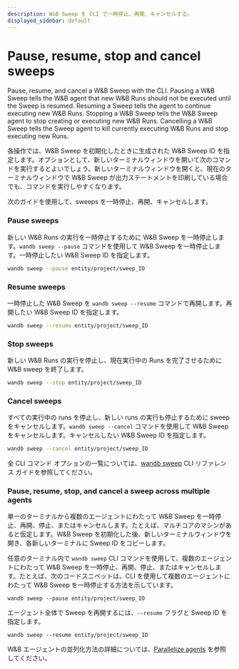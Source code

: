```yaml
---
description: W&B Sweep を CLI で一時停止、再開、キャンセルする。
displayed_sidebar: default
---
```



# Pause, resume, stop and cancel sweeps

<head>
    <title>Pause, resume, stop or cancel W&B Sweeps</title>
</head>

Pause, resume, and cancel a W&B Sweep with the CLI. Pausing a W&B Sweep tells the W&B agent that new W&B Runs should not be executed until the Sweep is resumed. Resuming a Sweep tells the agent to continue executing new W&B Runs. Stopping a W&B Sweep tells the W&B Sweep agent to stop creating or executing new W&B Runs. Cancelling a W&B Sweep tells the Sweep agent to kill currently executing W&B Runs and stop executing new Runs.

各操作では、W&B Sweep を初期化したときに生成された W&B Sweep ID を指定します。オプションとして、新しいターミナルウィンドウを開いて次のコマンドを実行するとよいでしょう。新しいターミナルウィンドウを開くと、現在のターミナルウィンドウで W&B Sweep が出力ステートメントを印刷している場合でも、コマンドを実行しやすくなります。

次のガイドを使用して、sweeps を一時停止、再開、キャンセルします。

### Pause sweeps

新しい W&B Runs の実行を一時停止するために W&B Sweep を一時停止します。`wandb sweep --pause` コマンドを使用して W&B Sweep を一時停止します。一時停止したい W&B Sweep ID を指定します。

```bash
wandb sweep --pause entity/project/sweep_ID
```

### Resume sweeps

一時停止した W&B Sweep を `wandb sweep --resume` コマンドで再開します。再開したい W&B Sweep ID を指定します。

```bash
wandb sweep --resume entity/project/sweep_ID
```

### Stop sweeps

新しい W&B Runs の実行を停止し、現在実行中の Runs を完了させるために W&B sweep を終了します。

```bash
wandb sweep --stop entity/project/sweep_ID
```

### Cancel sweeps

すべての実行中の runs を停止し、新しい runs の実行も停止するために sweep をキャンセルします。`wandb sweep --cancel` コマンドを使用して W&B Sweep をキャンセルします。キャンセルしたい W&B Sweep ID を指定します。

```bash
wandb sweep --cancel entity/project/sweep_ID
```

全 CLI コマンド オプションの一覧については、[wandb sweep](../../ref/cli/wandb-sweep.md) CLI リファレンス ガイドを参照してください。

### Pause, resume, stop, and cancel a sweep across multiple agents

単一のターミナルから複数のエージェントにわたって W&B Sweep を一時停止、再開、停止、またはキャンセルします。たとえば、マルチコアのマシンがあると仮定します。W&B Sweep を初期化した後、新しいターミナルウィンドウを開き、各新しいターミナルに Sweep ID をコピーします。

任意のターミナル内で `wandb sweep` CLI コマンドを使用して、複数のエージェントにわたって W&B Sweep を一時停止、再開、停止、またはキャンセルします。たとえば、次のコードスニペットは、CLI を使用して複数のエージェントにわたって W&B Sweep を一時停止する方法を示しています。

```
wandb sweep --pause entity/project/sweep_ID
```

エージェント全体で Sweep を再開するには、`--resume` フラグと Sweep ID を指定します。

```
wandb sweep --resume entity/project/sweep_ID
```

W&B エージェントの並列化方法の詳細については、[Parallelize agents](./parallelize-agents.md) を参照してください。